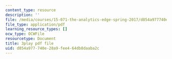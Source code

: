 ```yaml
---
content_type: resource
description: ''
file: /media/courses/15-071-the-analytics-edge-spring-2017/d854a977740e28a9fee464db8daaba2c_WacNWdXhvVM.pdf
file_type: application/pdf
learning_resource_types: []
ocw_type: OCWFile
resourcetype: Document
title: 3play pdf file
uid: d854a977-740e-28a9-fee4-64db8daaba2c
---
```

